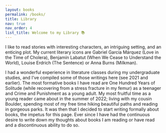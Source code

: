 ```yaml
---
layout: books
permalink: /books/
title: Library
nav: true
nav_order: 4
list_title: Welcome to my Library 📚
---
```

<!-- > What an astonishing thing a book is. It’s a flat object made from a tree with flexible parts on which are imprinted lots of funny dark squiggles. But one glance at it and you’re inside the mind of another person, maybe somebody dead for thousands of years. Across the millennia, an author is speaking clearly and silently inside your head, directly to you. Writing is perhaps the greatest of human inventions, binding together people who never knew each other, citizens of distant epochs. Books break the shackles of time. A book is proof that humans are capable of working magic.
<br/> – Carl Sagan, Cosmos, Part 11: The Persistence of Memory (1980)

This is where your book reviews will be listed - click on one to see the full review!

*Pro tip: add a `list_title:` to this page's [front matter](https://jekyllrb.com/docs/frontmatter/) to override the default "Latest reviews"!* -->

<!-- > I haven't read half the books they said I read.
> `<br/>` – Yogi Berra, on reading books, middle 20
>
> $$
> ^{th}
> $$
>
>  century -->

I like to read stories with interesting characters, an intriguing setting, and an enticing plot. My current literary icons are Gabriel García Márquez (Love in the Time of Cholera), Benjamín Labatut (When We Cease to Understand the World), Louise Erdrich (The Sentence) or Anna Burns (Milkman).

I had a wonderful experience in literature classes during my undergraduate studies, and I've compiled some of those writings here (see 2021 and earlier). The most formative books I have read are One Hundred Years of Solitude (while recovering from a stress fracture in my femur) as a teenager and Crime and Punishment as a young adult. My most fruitful time as a young reader came about in the summer of 2022; living with my cousin Boulder, spending most of my free time hiking beautiful paths and reading in gorgeous parks. It was then that I decided to start writing formally about books, the impetus for this page. Ever since I have had the continuous desire to write down my thoughts about books I am reading or have read and a discontinuous ability to do so.
